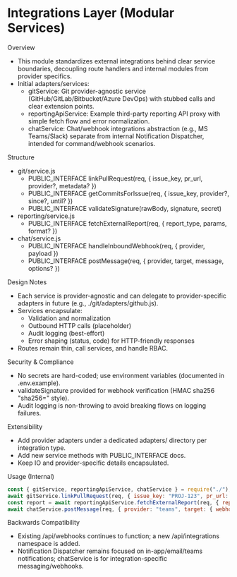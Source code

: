 # Integrations Layer (Modular Services)

Overview
- This module standardizes external integrations behind clear service boundaries, decoupling route handlers and internal modules from provider specifics.
- Initial adapters/services:
  - gitService: Git provider-agnostic service (GitHub/GitLab/Bitbucket/Azure DevOps) with stubbed calls and clear extension points.
  - reportingApiService: Example third-party reporting API proxy with simple fetch flow and error normalization.
  - chatService: Chat/webhook integrations abstraction (e.g., MS Teams/Slack) separate from internal Notification Dispatcher, intended for command/webhook scenarios.

Structure
- git/service.js
  - PUBLIC_INTERFACE linkPullRequest(req, { issue_key, pr_url, provider?, metadata? })
  - PUBLIC_INTERFACE getCommitsForIssue(req, { issue_key, provider?, since?, until? })
  - PUBLIC_INTERFACE validateSignature(rawBody, signature, secret)
- reporting/service.js
  - PUBLIC_INTERFACE fetchExternalReport(req, { report_type, params, format? })
- chat/service.js
  - PUBLIC_INTERFACE handleInboundWebhook(req, { provider, payload })
  - PUBLIC_INTERFACE postMessage(req, { provider, target, message, options? })

Design Notes
- Each service is provider-agnostic and can delegate to provider-specific adapters in future (e.g., ./git/adapters/github.js).
- Services encapsulate:
  - Validation and normalization
  - Outbound HTTP calls (placeholder)
  - Audit logging (best-effort)
  - Error shaping (status, code) for HTTP-friendly responses
- Routes remain thin, call services, and handle RBAC.

Security & Compliance
- No secrets are hard-coded; use environment variables (documented in .env.example).
- validateSignature provided for webhook verification (HMAC sha256 "sha256=<hex>" style).
- Audit logging is non-throwing to avoid breaking flows on logging failures.

Extensibility
- Add provider adapters under a dedicated adapters/ directory per integration type.
- Add new service methods with PUBLIC_INTERFACE docs.
- Keep IO and provider-specific details encapsulated.

Usage (Internal)
```js
const { gitService, reportingApiService, chatService } = require("./");
await gitService.linkPullRequest(req, { issue_key: "PROJ-123", pr_url: "https://github.com/org/repo/pull/42" });
const report = await reportingApiService.fetchExternalReport(req, { report_type: "velocity", params: { project_id: "..." }, format: "json" });
await chatService.postMessage(req, { provider: "teams", target: { webhook_url: "https://..." }, message: "Hello from Integrations" });
```

Backwards Compatibility
- Existing /api/webhooks continues to function; a new /api/integrations namespace is added.
- Notification Dispatcher remains focused on in-app/email/teams notifications; chatService is for integration-specific messaging/webhooks.
